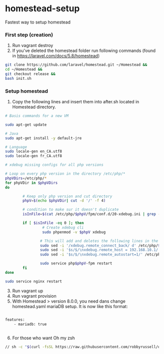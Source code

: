 # homestead-setup
Fastest way to setup homestead

### First step (creation)
1. Run vagrant destroy
2. If you've deleted the homestead folder run following commands (found in https://laravel.com/docs/5.8/homestead)

```bash
git clone https://github.com/laravel/homestead.git ~/Homestead &&
cd ~/Homestead &&
git checkout release &&
bash init.sh
```

### Setup homestead
1. Copy the following lines and insert them into after.sh located in Homestead directory.

```bash
# Basis commands for a new VM

sudo apt-get update

# Java
sudo apt-get install -y default-jre

# Language
sudo locale-gen en_CA.utf8
sudo locale-gen fr_CA.utf8

# xdebug missing configs for all php versions

# Loop on every php version in the directory /etc/php/*
phpVDirs=/etc/php/*
for phpVDir in $phpVDirs
do

        # Keep only php version and cut directory
        phpV=$(echo $phpVDir| cut -d '/' -f 4)

        # condition to make sur it doesn't duplicate
        isInFile=$(cat /etc/php/$phpV/fpm/conf.d/20-xdebug.ini | grep -c "xdebug.remote_host")

        if [ $isInFile -eq 0 ]; then
                 # Create xdebug cli
                 sudo phpenmod -v $phpV xdebug

                # This will add and deletes the following lines in the simlink that link cli and fpm 20-xdebug.ini
                sudo sed -i '/xdebug.remote_connect_back/ d' /etc/php/$phpV/mods-available/xdebug.ini                 #delete
                sudo sed -i '$s/$/\nxdebug.remote_host = 192.168.10.1/' /etc/php/$phpV/mods-available/xdebug.ini      #insert
                sudo sed -i '$s/$/\nxdebug.remote_autostart=1/' /etc/php/$phpV/mods-available/xdebug.ini              #insert

                sudo service php$phpV-fpm restart
        fi
done

sudo service nginx restart
```

3. Run vagrant up
4. Run vagrant provision
5. With Homestead > version 8.0.0, you need dans change homestead.yaml mariaDB setup. It is now like this format: 

```bash

features:
    - mariadb: true
    
```

6. For those who want Oh my zsh

```bash
// sh -c "$(curl -fsSL https://raw.githubusercontent.com/robbyrussell/oh-my-zsh/master/tools/install.sh)"
```
